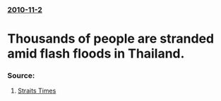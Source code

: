 ### [2010-11-2](/news/2010/11/2/index.md)

# Thousands of people are stranded amid flash floods in Thailand. 




### Source:

1. [Straits Times](http://www.straitstimes.com/BreakingNews/SEAsia/Story/STIStory_598289.html)
